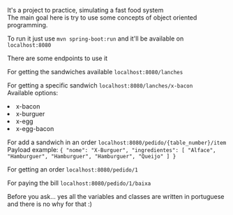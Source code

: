 It's a project to practice, simulating a fast food system <br>
The main goal here is try to use some concepts of object oriented programming. 

To run it just use `mvn spring-boot:run` and it'll be available on `localhost:8080`

There are some endpoints to use it

For getting the sandwiches available `localhost:8080/lanches`

For getting a specific sandwich `localhost:8080/lanches/x-bacon` <br>
Available options:
<li>x-bacon</li>
<li>x-burguer</li>
<li>x-egg</li>
<li>x-egg-bacon</li>

For add a sandwich in an order `localhost:8080/pedido/{table_number}/item` <br>
Payload example: 
`{
      "nome": "X-Burguer",
      "ingredientes": [
          "Alface",
          "Hamburguer",
          "Hamburguer",
          "Hamburguer",
          "Queijo"
      ]
}`

For getting an order `localhost:8080/pedido/1`

For paying the bill `localhost:8080/pedido/1/baixa`

Before you ask... yes all the variables and classes are written in portuguese and there is no why for that :)